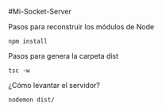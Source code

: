 #Mi-Socket-Server

Pasos para reconstruir los módulos de Node

```
npm install
```

Pasos para genera la carpeta dist

```
tsc -w
```

¿Cómo levantar el servidor?
```
nodemon dist/
```